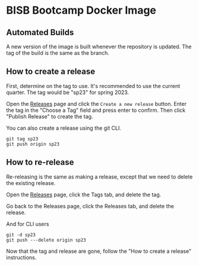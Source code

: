 # BISB Bootcamp Docker Image

## Automated Builds

A new version of the image is built whenever the repository is updated. The tag of the build is the same as the branch. 

## How to create a release

First, determine on the tag to use. It's recommended to use the current quarter. The tag would be "sp23" for spring 2023.

Open the [Releases](releases) page and click the `Create a new release` button. Enter the tag in the "Choose a Tag" field and press enter to confirm. Then click "Publish Release" to create the tag.

You can also create a release using the git CLI.

    git tag sp23
    git push origin sp23

## How to re-release

Re-releasing is the same as making a release, except that we need to delete the existing release.

Open the [Releases](releases) page, click the Tags tab, and delete the tag.

Go back to the Releases page, click the Releases tab, and delete the release.

And for CLI users

    git -d sp23
    git push ---delete origin sp23

Now that the tag and release are gone, follow the "How to create a release" instructions.
